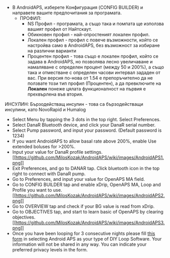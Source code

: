 * В AndroidAPS, изберете Конфигурация (CONFIG BUILDER) и направете вашите предпочитания за програмата.
    * ПРОФИЛ:
      * NS Профил - програмата, а също така и помпата ще използва вашият профил от Найтскаут.
      * Обикновен профил - най-опростеният локален профил.
      * Локален профил - профил с повече възможности, който се настройва само в AndroidAPS, без възможност за избиране на различни варианти
      * Процентен профил - това също е локален профил, който се задава в AndroidAPS, но позволява лесно увеличаване и намаляване с определен процент (между 50 и 200%), а също така и отместване с определен часови интервал зададен от вас. При версия по-нова от 1.54 е препоръчително да не ползвате този тип профил (Процентен), а да превключите на **Локален** понеже цялата функционалност на първия е прехвърлена във втория.

ИНСУЛИН:
Бързодействащ инсулин - това са бързодействащи инсулини, като NovoRapid и Humalog

* Select Menu by tapping the 3 dots in the top right. Select Preferences.
* Select DanaR Bluetooth device, and click your DanaR serial number.
* Select Pump password, and input your password. (Default password is 1234)
* If you want AndroidAPS to allow basal rate above 200%, enable Use extended boluses for >200%.
* Input your value for DanaR profile settings.
[[https://github.com/MilosKozak/AndroidAPS/wiki/images/AndroidAPS1.png]]
* Exit Preferences, and go to DANAR tap. Click bluetooth icon in the top right to connect with DanaR pump.
* Go to Preferences, and input your value for OpenAPS MA field.
* Go to CONFIG BUILDER tap and enable xDrip, OpenAPS MA, Loop and Profile you want to use.
[[https://github.com/MilosKozak/AndroidAPS/wiki/images/AndroidAPS2.png]]
* Go to OVERVIEW tap and check if your BG value is read from xDrip.
* Go to OBJECTIVES tap, and start to learn basic of OpenAPS by clearing objectives.
[[https://github.com/MilosKozak/AndroidAPS/wiki/images/AndroidAPS3.png]]
* Once you have been looping for 3 consecutive nights please fill [this form](http://bit.ly/nowlooping) in selecting Android APS as your type of DIY Loop Software.  Your information will not be shared in any way. You can indicate your preferred privacy levels in the form.